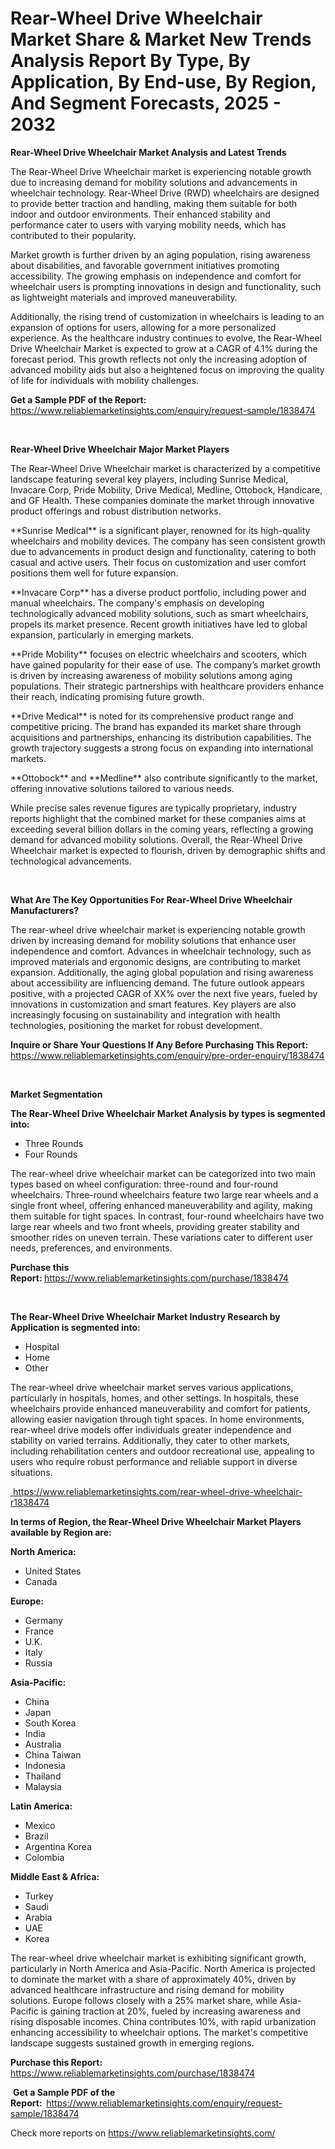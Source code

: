 <p><h1>Rear-Wheel Drive Wheelchair Market Share & Market New Trends Analysis Report By Type, By Application, By End-use, By Region, And Segment Forecasts, 2025 - 2032</h1></p><p><strong>Rear-Wheel Drive Wheelchair Market Analysis and Latest Trends</strong></p>
<p><p>The Rear-Wheel Drive Wheelchair market is experiencing notable growth due to increasing demand for mobility solutions and advancements in wheelchair technology. Rear-Wheel Drive (RWD) wheelchairs are designed to provide better traction and handling, making them suitable for both indoor and outdoor environments. Their enhanced stability and performance cater to users with varying mobility needs, which has contributed to their popularity.</p><p>Market growth is further driven by an aging population, rising awareness about disabilities, and favorable government initiatives promoting accessibility. The growing emphasis on independence and comfort for wheelchair users is prompting innovations in design and functionality, such as lightweight materials and improved maneuverability.</p><p>Additionally, the rising trend of customization in wheelchairs is leading to an expansion of options for users, allowing for a more personalized experience. As the healthcare industry continues to evolve, the Rear-Wheel Drive Wheelchair Market is expected to grow at a CAGR of 4.1% during the forecast period. This growth reflects not only the increasing adoption of advanced mobility aids but also a heightened focus on improving the quality of life for individuals with mobility challenges.</p></p>
<p><strong>Get a Sample PDF of the Report:&nbsp;</strong> <a href="https://www.reliablemarketinsights.com/enquiry/request-sample/1838474?utm_campaign=2717&utm_medium=2&utm_source=Github&utm_content=ia&utm_term=12042025&utm_id=rear-wheel-drive-wheelchair">https://www.reliablemarketinsights.com/enquiry/request-sample/1838474</a></p>
<p>&nbsp;</p>
<p><strong>Rear-Wheel Drive Wheelchair Major Market Players</strong></p>
<p><p>The Rear-Wheel Drive Wheelchair market is characterized by a competitive landscape featuring several key players, including Sunrise Medical, Invacare Corp, Pride Mobility, Drive Medical, Medline, Ottobock, Handicare, and GF Health. These companies dominate the market through innovative product offerings and robust distribution networks.</p><p>**Sunrise Medical** is a significant player, renowned for its high-quality wheelchairs and mobility devices. The company has seen consistent growth due to advancements in product design and functionality, catering to both casual and active users. Their focus on customization and user comfort positions them well for future expansion.</p><p>**Invacare Corp** has a diverse product portfolio, including power and manual wheelchairs. The company's emphasis on developing technologically advanced mobility solutions, such as smart wheelchairs, propels its market presence. Recent growth initiatives have led to global expansion, particularly in emerging markets.</p><p>**Pride Mobility** focuses on electric wheelchairs and scooters, which have gained popularity for their ease of use. The company’s market growth is driven by increasing awareness of mobility solutions among aging populations. Their strategic partnerships with healthcare providers enhance their reach, indicating promising future growth.</p><p>**Drive Medical** is noted for its comprehensive product range and competitive pricing. The brand has expanded its market share through acquisitions and partnerships, enhancing its distribution capabilities. The growth trajectory suggests a strong focus on expanding into international markets.</p><p>**Ottobock** and **Medline** also contribute significantly to the market, offering innovative solutions tailored to various needs. </p><p>While precise sales revenue figures are typically proprietary, industry reports highlight that the combined market for these companies aims at exceeding several billion dollars in the coming years, reflecting a growing demand for advanced mobility solutions. Overall, the Rear-Wheel Drive Wheelchair market is expected to flourish, driven by demographic shifts and technological advancements.</p></p>
<p>&nbsp;</p>
<p><strong>What Are The Key Opportunities For Rear-Wheel Drive Wheelchair Manufacturers?</strong></p>
<p><p>The rear-wheel drive wheelchair market is experiencing notable growth driven by increasing demand for mobility solutions that enhance user independence and comfort. Advances in wheelchair technology, such as improved materials and ergonomic designs, are contributing to market expansion. Additionally, the aging global population and rising awareness about accessibility are influencing demand. The future outlook appears positive, with a projected CAGR of XX% over the next five years, fueled by innovations in customization and smart features. Key players are also increasingly focusing on sustainability and integration with health technologies, positioning the market for robust development.</p></p>
<p><strong>Inquire or Share Your Questions If Any Before Purchasing This Report:</strong> <a href="https://www.reliablemarketinsights.com/enquiry/pre-order-enquiry/1838474?utm_campaign=2717&utm_medium=2&utm_source=Github&utm_content=ia&utm_term=12042025&utm_id=rear-wheel-drive-wheelchair">https://www.reliablemarketinsights.com/enquiry/pre-order-enquiry/1838474</a></p>
<p>&nbsp;</p>
<p><strong>Market Segmentation</strong></p>
<p><strong>The Rear-Wheel Drive Wheelchair Market Analysis by types is segmented into:</strong></p>
<p><ul><li>Three Rounds</li><li>Four Rounds</li></ul></p>
<p><p>The rear-wheel drive wheelchair market can be categorized into two main types based on wheel configuration: three-round and four-round wheelchairs. Three-round wheelchairs feature two large rear wheels and a single front wheel, offering enhanced maneuverability and agility, making them suitable for tight spaces. In contrast, four-round wheelchairs have two large rear wheels and two front wheels, providing greater stability and smoother rides on uneven terrain. These variations cater to different user needs, preferences, and environments.</p></p>
<p><strong>Purchase this Report:&nbsp;</strong><a href="https://www.reliablemarketinsights.com/purchase/1838474?utm_campaign=2717&utm_medium=2&utm_source=Github&utm_content=ia&utm_term=12042025&utm_id=rear-wheel-drive-wheelchair">https://www.reliablemarketinsights.com/purchase/1838474</a></p>
<p>&nbsp;</p>
<p><strong>The Rear-Wheel Drive Wheelchair Market Industry Research by Application is segmented into:</strong></p>
<p><ul><li>Hospital</li><li>Home</li><li>Other</li></ul></p>
<p><p>The rear-wheel drive wheelchair market serves various applications, particularly in hospitals, homes, and other settings. In hospitals, these wheelchairs provide enhanced maneuverability and comfort for patients, allowing easier navigation through tight spaces. In home environments, rear-wheel drive models offer individuals greater independence and stability on varied terrains. Additionally, they cater to other markets, including rehabilitation centers and outdoor recreational use, appealing to users who require robust performance and reliable support in diverse situations.</p></p>
<p><a href="https://www.reliablemarketinsights.com/rear-wheel-drive-wheelchair-r1838474?utm_campaign=2717&utm_medium=2&utm_source=Github&utm_content=ia&utm_term=12042025&utm_id=rear-wheel-drive-wheelchair">&nbsp;https://www.reliablemarketinsights.com/rear-wheel-drive-wheelchair-r1838474</a></p>
<p><strong>In terms of Region, the Rear-Wheel Drive Wheelchair Market Players available by Region are:</strong></p>
<p>
    <p> <strong> North America: </strong>
        <ul>
            <li>United States</li>
            <li>Canada</li>
        </ul>
        </p> 
    <p> <strong> Europe: </strong>
        <ul>
            <li>Germany</li>
            <li>France</li>
            <li>U.K.</li>
            <li>Italy</li>
            <li>Russia</li>
        </ul>
        </p> 
    <p> <strong> Asia-Pacific: </strong>
        <ul>
            <li>China</li>
            <li>Japan</li>
            <li>South Korea</li>
            <li>India</li>
            <li>Australia</li>
            <li>China Taiwan</li>
            <li>Indonesia</li>
            <li>Thailand</li>
            <li>Malaysia</li>
        </ul>
        </p> 
    <p> <strong> Latin America: </strong>
        <ul>
            <li>Mexico</li>
            <li>Brazil</li>
            <li>Argentina Korea</li>
            <li>Colombia</li>
        </ul>
        </p> 
    <p> <strong> Middle East & Africa: </strong>
        <ul>
            <li>Turkey</li>
            <li>Saudi</li>
            <li>Arabia</li>
            <li>UAE</li>
            <li>Korea</li>
        </ul>
    </p>
    </p>
<p><p>The rear-wheel drive wheelchair market is exhibiting significant growth, particularly in North America and Asia-Pacific. North America is projected to dominate the market with a share of approximately 40%, driven by advanced healthcare infrastructure and rising demand for mobility solutions. Europe follows closely with a 25% market share, while Asia-Pacific is gaining traction at 20%, fueled by increasing awareness and rising disposable incomes. China contributes 10%, with rapid urbanization enhancing accessibility to wheelchair options. The market's competitive landscape suggests sustained growth in emerging regions.</p></p>
<p><strong>Purchase this Report: </strong><a href="https://www.reliablemarketinsights.com/purchase/1838474?utm_campaign=2717&utm_medium=2&utm_source=Github&utm_content=ia&utm_term=12042025&utm_id=rear-wheel-drive-wheelchair">https://www.reliablemarketinsights.com/purchase/1838474</a></p>
<p>&nbsp;<strong>Get a Sample PDF of the Report:&nbsp;&nbsp;</strong><a href="https://www.reliablemarketinsights.com/enquiry/request-sample/1838474?utm_campaign=2717&utm_medium=2&utm_source=Github&utm_content=ia&utm_term=12042025&utm_id=rear-wheel-drive-wheelchair">https://www.reliablemarketinsights.com/enquiry/request-sample/1838474</a></p>
<p><strong></strong></p>
<p>Check more reports on <a href="https://www.reliablemarketinsights.com/?utm_campaign=2717&utm_medium=2&utm_source=Github&utm_content=ia&utm_term=12042025&utm_id=rear-wheel-drive-wheelchair">https://www.reliablemarketinsights.com/</a></p>